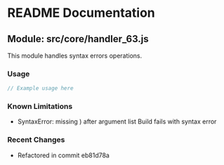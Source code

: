 # README Documentation

## Module: src/core/handler_63.js

This module handles syntax errors operations.

### Usage

```javascript
// Example usage here
```

### Known Limitations

- SyntaxError: missing ) after argument list Build fails with syntax error

### Recent Changes

- Refactored in commit eb81d78a
